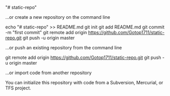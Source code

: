 "# static-repo" 

…or create a new repository on the command line

echo "# static-repo" >> README.md
git init
git add README.md
git commit -m "first commit"
git remote add origin https://github.com/Gotop1711/static-repo.git
git push -u origin master

…or push an existing repository from the command line

git remote add origin https://github.com/Gotop1711/static-repo.git
git push -u origin master

…or import code from another repository

You can initialize this repository with code from a Subversion, Mercurial, or TFS project.